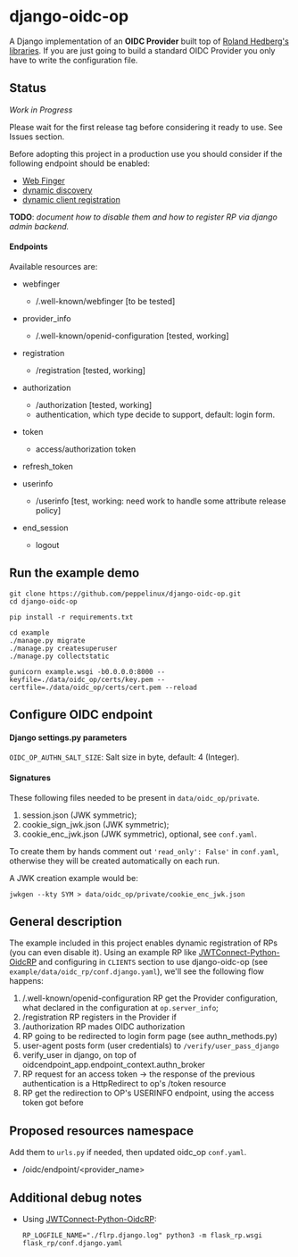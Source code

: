 # django-oidc-op
A Django implementation of an **OIDC Provider** built top of [Roland Hedberg's libraries](https://github.com/rohe/oidc-op).
If you are just going to build a standard OIDC Provider you only have to write the configuration file.

## Status
_Work in Progress_

Please wait for the first release tag before considering it ready to use.
See Issues section.

Before adopting this project in a production use you should consider if the following endpoint should be enabled:

- [Web Finger](https://openid.net/specs/openid-connect-discovery-1_0.html#IssuerDiscovery)
- [dynamic discovery](https://openid.net/specs/openid-connect-discovery-1_0.html#ProviderConfig)
- [dynamic client registration](https://openid.net/specs/openid-connect-registration-1_0.html)

**TODO**: _document how to disable them and how to register RP via django admin backend._

#### Endpoints

Available resources are:

- webfinger
  - /.well-known/webfinger [to be tested]

- provider_info
  - /.well-known/openid-configuration [tested, working]

- registration
  - /registration [tested, working]

- authorization
  - /authorization [tested, working]
  - authentication, which type decide to support, default: login form.

- token
  - access/authorization token

- refresh_token
- userinfo
  - /userinfo [test, working: need work to handle some attribute release policy]

- end_session
  - logout


## Run the example demo

````
git clone https://github.com/peppelinux/django-oidc-op.git
cd django-oidc-op

pip install -r requirements.txt

cd example
./manage.py migrate
./manage.py createsuperuser
./manage.py collectstatic

gunicorn example.wsgi -b0.0.0.0:8000 --keyfile=./data/oidc_op/certs/key.pem --certfile=./data/oidc_op/certs/cert.pem --reload
````

## Configure OIDC endpoint

#### Django settings.py parameters

`OIDC_OP_AUTHN_SALT_SIZE`: Salt size in byte, default: 4 (Integer).

#### Signatures
These following files needed to be present in `data/oidc_op/private`.

1. session.json (JWK symmetric);
2. cookie_sign_jwk.json (JWK symmetric);
3. cookie_enc_jwk.json (JWK symmetric), optional, see `conf.yaml`.

To create them by hands comment out `'read_only': False'` in `conf.yaml`,
otherwise they will be created automatically on each run.

A JWK creation example would be:
````
jwkgen --kty SYM > data/oidc_op/private/cookie_enc_jwk.json
````

## General description

The example included in this project enables dynamic registration of RPs (you can even disable it).
Using an example RP like [JWTConnect-Python-OidcRP](https://github.com/openid/JWTConnect-Python-OidcRP)
and configuring in `CLIENTS` section to use django-oidc-op (see `example/data/oidc_rp/conf.django.yaml`),
we'll see the following flow happens:

1. /.well-known/openid-configuration
   RP get the Provider configuration, what declared in the configuration at `op.server_info`;
2. /registration
   RP registers in the Provider if
3. /authorization
   RP mades OIDC authorization
4. RP going to be redirected to login form page (see authn_methods.py)
5. user-agent posts form (user credentials) to `/verify/user_pass_django`
6. verify_user in django, on top of oidcendpoint_app.endpoint_context.authn_broker
7. RP request for an access token -> the response of the previous authentication is a HttpRedirect to op's /token resource
8. RP get the redirection to OP's USERINFO endpoint, using the access token got before


## Proposed resources namespace
Add them to `urls.py` if needed, then updated oidc_op `conf.yaml`.

- /oidc/endpoint/<provider_name>

## Additional debug notes

- Using [JWTConnect-Python-OidcRP](https://github.com/openid/JWTConnect-Python-OidcRP):

  `RP_LOGFILE_NAME="./flrp.django.log" python3 -m flask_rp.wsgi flask_rp/conf.django.yaml`
